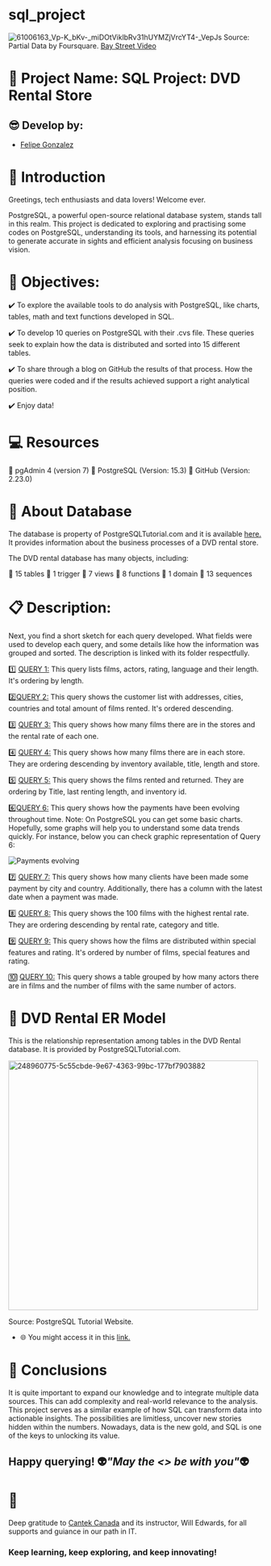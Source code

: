 # sql_project

![61006163_Vp-K_bKv-_miDOtViklbRv31hUYMZjVrcYT4-_VepJs](https://github.com/Felipegg2/sql_project/assets/147356131/7513b157-e31a-49a6-8395-060ee65a80b9)
Source: Partial Data by Foursquare. [Bay Street Video](https://www.mapquest.com/ca/ontario/bay-street-video-290080737)



# 🚀 Project Name: SQL Project: DVD Rental Store


## 😎 Develop by:


- [Felipe Gonzalez](https://www.linkedin.com/in/felipegzgc)


# 📜 Introduction


Greetings, tech enthusiasts and data lovers! Welcome ever.

PostgreSQL, a powerful open-source relational database system, stands tall in this realm. This project is dedicated to exploring and practising some codes on PostgreSQL, understanding its tools, and harnessing its potential to generate accurate in sights and efficient analysis focusing on business vision.


# 💯 Objectives:

✔️ To explore the available tools to do analysis with PostgreSQL, like charts, tables, math and text functions developed in SQL.

✔️ To develop 10 queries on PostgreSQL with their .cvs file. These queries seek to explain how the data is distributed and sorted into 15 different tables.

✔️ To share through a blog on GitHub the results of that process. How the queries were coded and if the results achieved support a right analytical position.

✔️ Enjoy data!


# 💻 Resources

🔨 pgAdmin 4 (version 7)
🔑 PostgreSQL (Version: 15.3)
🔧 GitHub (Version: 2.23.0)


# 📂 About Database

The database is property of PostgreSQLTutorial.com and it is available [here.](https://www.postgresqltutorial.com/wp-content/uploads/2019/05/dvdrental.zip) It provides information about the business processes of a DVD rental store. 


The DVD rental database has many objects, including:

📍 15 tables
📍 1 trigger
📍 7 views 
📍 8 functions
📍 1 domain
📍 13 sequences


# 📋 Description:

Next, you find a short sketch for each query developed. What fields were used to develop each query, and some details like how the information was grouped and sorted. The description is linked with its folder respectfully. 

1️⃣ [QUERY 1:](https://github.com/Felipegg2/sql_project/tree/master/Query%201) This query lists films, actors, rating, language and their length. It's ordering by length.

2️⃣[QUERY 2:](https://github.com/Felipegg2/sql_project/tree/master/Query%202) This query shows the customer list with addresses, cities, countries and total amount of films rented. It's ordered descending.

3️⃣ [QUERY 3:](https://github.com/Felipegg2/sql_project/tree/master/Query%203) This query shows how many films there are in the stores and the rental rate of each one.

4️⃣ [QUERY 4:](https://github.com/Felipegg2/sql_project/tree/master/Query%204) This query shows how many films there are in each store. They are ordering descending by inventory available, title, length and store.

5️⃣ [QUERY 5:](https://github.com/Felipegg2/sql_project/tree/master/Query%205) This query shows the films rented and returned. They are ordering by Title, last renting length, and inventory id.

6️⃣[QUERY 6:](https://github.com/Felipegg2/sql_project/tree/master/Query%206) This query shows how the payments have been evolving throughout time.
Note: On PostgreSQL you can get some basic charts. Hopefully, some graphs will help you to understand some data trends quickly. For instance, below you can check graphic representation of Query 6:

![Payments evolving](https://github.com/Felipegg2/sql_project/assets/147356131/d5342e24-ae9b-4b2f-b2e6-793a798b2df7)


7️⃣ [QUERY 7:](https://github.com/Felipegg2/sql_project/tree/master/Query%207) This query shows how many clients have been made some payment by city and country. Additionally, there has a column with the latest date when a payment was made.

8️⃣ [QUERY 8:](https://github.com/Felipegg2/sql_project/tree/master/Query%208) This query shows the 100 films with the highest rental rate. They are ordering descending by rental rate, category and title.

9️⃣ [QUERY 9:](https://github.com/Felipegg2/sql_project/tree/master/Query%209) This query shows how the films are distributed within special features and rating. It's ordered by number of films, special features and rating.

🔟 [QUERY 10:](https://github.com/Felipegg2/sql_project/tree/master/Query%2010) This query shows a table grouped by how many actors there are in films and the number of films with the same number of actors.


# 📖 DVD Rental ER Model

This is the relationship representation among tables in the DVD Rental database. It is provided by PostgreSQLTutorial.com.

<img width="495" alt="248960775-5c55cbde-9e67-4363-99bc-177bf7903882" src="https://github.com/Felipegg2/sql_project/assets/147356131/5de6170b-3970-48b2-9ca3-6a23ffd37bcd">

Source: PostgreSQL Tutorial Website.
- 🌐 You might access it in this [link.](https://www.postgresqltutorial.com/postgresql-getting-started/postgresql-sample-database/)


# 📖 Conclusions

It is quite important to expand our knowledge and to integrate multiple data sources. This can add complexity and real-world relevance to the analysis. This project serves as a similar example of how SQL can transform data into actionable insights. The possibilities are limitless, uncover new stories hidden within the numbers. Nowadays, data is the new gold, and SQL is one of the keys to unlocking its value.


## Happy querying! 👽_"May the <<data>> be with you"_👽


# 👋
Deep gratitude to [Cantek Canada](https://www.cantekcanada.com/) and its instructor, Will Edwards, for all supports and guiance in our path in IT.

### Keep learning, keep exploring, and keep innovating! 
